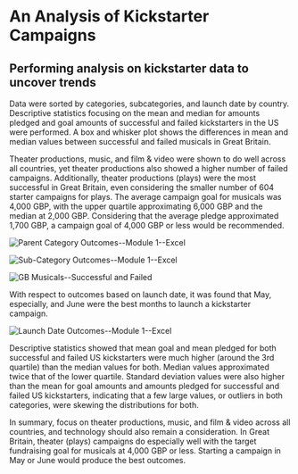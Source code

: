 # An Analysis of Kickstarter Campaigns
Performing analysis on kickstarter data to uncover trends
---
Data were sorted by categories, subcategories, and launch date by country.  Descriptive statistics focusing on the mean and median for amounts pledged and goal amounts of successful and failed kickstarters in the US were performed.  A box and whisker plot shows the differences in mean and median values between successful and failed musicals in Great Britain.

Theater productions, music, and film & video were shown to do well across all countries, yet theater productions also showed a higher number of failed campaigns.  Additionally, theater productions (plays) were the most successful in Great Britain, even considering the smaller number of 604 starter campaigns for plays.  The average campaign goal for musicals was 4,000 GBP, with the upper quartile approximating 6,000 GBP and the median at 2,000 GBP.  Considering that the average pledge approximated 1,700 GBP, a campaign goal of 4,000 GBP or less would be recommended.

![Parent Category Outcomes--Module 1--Excel](https://user-images.githubusercontent.com/95387273/146690514-be59b1af-0ee3-4e6e-b5d2-f2214b3a36ba.png)

![Sub-Category Outcomes--Module 1--Excel](https://user-images.githubusercontent.com/95387273/146690529-eaf65945-5f66-4123-9b71-d21da18f980b.png)

![GB Musicals--Successful and Failed](https://user-images.githubusercontent.com/95387273/146690724-3004374b-2189-414b-93eb-3101d7fe00cf.png)


With respect to outcomes based on launch date, it was found that May, especially, and June were the best months to launch a kickstarter campaign.

![Launch Date Outcomes--Module 1--Excel](https://user-images.githubusercontent.com/95387273/146690544-424b2860-d0e3-45bc-97fb-fb26bcb4052a.png)


Descriptive statistics showed that mean goal and mean pledged for both successful and failed US kickstarters were much higher (around the 3rd quartile) than the median values for both. Median values approximated twice that of the lower quartile.  Standard deviation values were also higher than the mean for goal amounts and amounts pledged for successful and failed US kickstarters, indicating that a few large values, or outliers in both categories, were skewing the distributions for both.

In summary, focus on theater productions, music, and film & video across all countries, and technology should also remain a consideration.  In Great Britain, theater (plays) campaigns do especially well with the target fundraising goal for musicals at 4,000 GBP or less.  Starting a campaign in May or June would produce the best outcomes.
